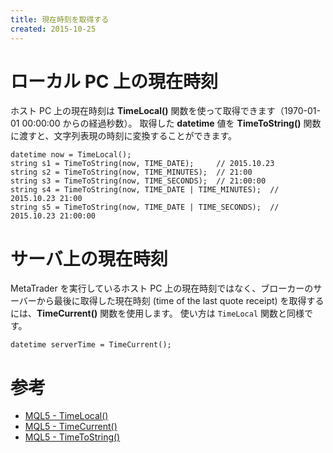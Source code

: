 ```yaml
---
title: 現在時刻を取得する
created: 2015-10-25
---
```



ローカル PC 上の現在時刻
====
ホスト PC 上の現在時刻は **TimeLocal()** 関数を使って取得できます（1970-01-01 00:00:00 からの経過秒数）。
取得した **datetime** 値を **TimeToString()** 関数に渡すと、文字列表現の時刻に変換することができます。

```mql
datetime now = TimeLocal();
string s1 = TimeToString(now, TIME_DATE);     // 2015.10.23
string s2 = TimeToString(now, TIME_MINUTES);  // 21:00
string s3 = TimeToString(now, TIME_SECONDS);  // 21:00:00
string s4 = TimeToString(now, TIME_DATE | TIME_MINUTES);  // 2015.10.23 21:00
string s5 = TimeToString(now, TIME_DATE | TIME_SECONDS);  // 2015.10.23 21:00:00
```

サーバ上の現在時刻
====
MetaTrader を実行しているホスト PC 上の現在時刻ではなく、ブローカーのサーバーから最後に取得した現在時刻 (time of the last quote receipt) を取得するには、**TimeCurrent()** 関数を使用します。
使い方は `TimeLocal` 関数と同様です。

```mql
datetime serverTime = TimeCurrent();
```

参考
====
- [MQL5 - TimeLocal()](https://www.mql5.com/en/docs/dateandtime/timelocal)
- [MQL5 - TimeCurrent()](https://www.mql5.com/en/docs/dateandtime/timecurrent)
- [MQL5 - TimeToString()](https://www.mql5.com/en/docs/convert/timetostring)

